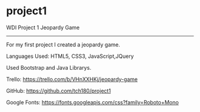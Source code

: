 # project1
WDI Project 1 
Jeopardy Game <hr>

For my first project I created a jeopardy game. 


Languages Used: HTML5, CSS3, JavaScript,JQuery

Used Bootstrap and Java Librarys. 

Trello:
https://trello.com/b/VHnXXHKj/jeopardy-game

GitHub:
https://github.com/tch180/project1

Google Fonts:
https://fonts.googleapis.com/css?family=Roboto+Mono




